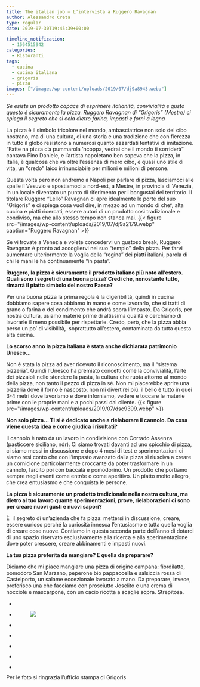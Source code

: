 ```yaml
---
title: The italian job – L’intervista a Ruggero Ravagnan
author: Alessandro Creta
type: regular
date: 2019-07-30T19:45:39+00:00

timeline_notification:
  - 1564515942
categories:
  - Ristoranti
tags:
  - cucina
  - cucina italiana
  - grigoris
  - pizza
images: ["/images/wp-content/uploads/2019/07/dj9a8943.webp"]
---
```

_Se esiste un prodotto capace di esprimere italianità, convivialità e gusto questo è sicuramente la pizza. Ruggero Ravagnan di “Grigoris” (Mestre) ci spiega il segreto che si cela dietro farina, impasti e forni a legna_

La pizza è il simbolo tricolore nel mondo, ambasciatrice non solo del cibo nostrano, ma di una cultura, di una storia e una tradizione che con fierezza in tutto il globo resistono a numerosi quanto azzardati tentativi di imitazione.  
“Fatte na pizza c’a pummarola ‘ncoppa, vedrai che il mondo ti sorriderà” cantava Pino Daniele, e l’artista napoletano ben sapeva che la pizza, in Italia, è qualcosa che va oltre l’essenza di mero cibo, è quasi uno stile di vita, un “credo” laico irrinunciabile per milioni e milioni di persone.

Questa volta però non andremo a Napoli per parlare di pizza, lasciamoci alle spalle il Vesuvio e spostiamoci a nord-est, a Mestre, in provincia di Venezia, in un locale diventato un punto di riferimento per i bongustai del territorio. Il titolare Ruggero “Lello” Ravagnan ci apre idealmente le porte del suo “Grigoris” e ci spiega cosa vuol dire, in mezzo ad un mondo di chef, alta cucina e piatti ricercati, essere autori di un prodotto così tradizionale e condiviso, ma che allo stesso tempo non stanca mai.
{{< figure src="/images/wp-content/uploads/2019/07/dj9a2179.webp" caption="Ruggero Ravagnan" >}}
 

Se vi trovate a Venezia e volete concedervi un gustoso break, Ruggero Ravagnan è pronto ad accogliervi nel suo “tempio” della pizza. Per farvi aumentare ulteriormente la voglia della “regina” dei piatti italiani, parola di chi le mani le ha continuamente “in pasta”.

**Ruggero, la pizza è sicuramente il prodotto italiano più noto all’estero. Quali sono i segreti di una buona pizza? Credi che, nonostante tutto, rimarrà il piatto simbolo del nostro Paese?**

Per una buona pizza la prima regola è la digeribilità, quindi in cucina dobbiamo sapere cosa abbiamo in mano e come lavorarlo, che si tratti di grano o farina o del condimento che andrà sopra l’impasto. Da Grigoris, per nostra cultura, usiamo materie prime di altissima qualità e cerchiamo di lavorarle il meno possibile per rispettarle. Credo, però, che la pizza abbia perso un po’ di visibilità,&nbsp; soprattutto all’estero, contaminata da tutta questa alta cucina.&nbsp;

**Lo scorso anno la pizza italiana è stata anche dichiarata patrimonio Unesco…**

Non è stata la pizza ad aver ricevuto il riconoscimento, ma il “sistema pizzeria”. Quindi l’Unesco ha premiato concetti come la convivialità, l’arte dei pizzaioli nello stendere la pasta, la cultura che ruota attorno al mondo della pizza, non tanto il pezzo di pizza in sé. Non mi piacerebbe aprire una pizzeria dove il forno è nascosto, non mi divertirei più: il bello è tutto in quei 3-4 metri dove lavoriamo e dove inforniamo, vedere e toccare le materie prime con le proprie mani e a pochi passi dal cliente.
{{< figure src="/images/wp-content/uploads/2019/07/dsc9399.webp" >}}
 

**Non solo pizza&#8230; Ti si è dedicato anche a rielaborare il cannolo. Da cosa viene questa idea e come giudica i risultati?**

Il cannolo è nato da un lavoro in condivisione con Corrado Assenza (pasticcere siciliano, ndr). Ci siamo trovati davanti ad uno spicchio di pizza, ci siamo messi in discussione e dopo 4 mesi di test e sperimentazioni ci siamo resi conto che con l’impasto avanzato dalla pizza si riusciva a creare un cornicione particolarmente croccante da poter trasformare in un cannolo, farcito poi con baccalà e pomodorino. Un prodotto che portiamo sempre negli eventi come entrée o come aperitivo. Un piatto molto allegro, che crea entusiasmo e che conquista le persone.&nbsp;

**La pizza è sicuramente un prodotto tradizionale nella nostra cultura, ma dietro al tuo lavoro quante sperimentazioni, prove, rielaborazioni ci sono per creare nuovi gusti e nuovi sapori?**

È&nbsp; il segreto di un’azienda che fa pizza: mettersi in discussione, creare, essere curioso perché la curiosità innesca l’entusiasmo e tutta quella voglia di creare cose nuove. Contiamo in questa seconda parte dell’anno di dotarci di uno spazio riservato esclusivamente alla ricerca e alla sperimentazione dove poter crescere, creare abbinamenti e impasti nuovi.&nbsp;

**La tua pizza preferita da mangiare? E quella da preparare?**

Diciamo che mi piace mangiare una pizza di origine campana: fiordilatte, pomodoro San Marzano, peperone bio pappaccella e salsiccia rossa di Castelporto, un salame eccezionale lavorato a mano. Da preparare, invece, preferisco una che facciamo con prosciutto Joselito e una crema di nocciole e mascarpone, con un cacio ricotta a scaglie sopra. Strepitosa.

<ul class="wp-block-gallery columns-3 is-cropped wp-block-gallery-6 is-layout-flex wp-block-gallery-is-layout-flex">
  <li class="blocks-gallery-item">
    <figure><img decoding="async" src="/images/wp-content/uploads/2019/07/dj9a8932.webp?w=1000" alt="" data-id="203" class="wp-image-203" /></figure>
  </li>
  <li class="blocks-gallery-item">
    <figure><img decoding="async" src="/images/wp-content/uploads/2019/07/dj9a2179.webp" data-id="201" class="wp-image-201" /></figure>
  </li>
  <li class="blocks-gallery-item">
    <figure><img decoding="async" src="/images/wp-content/uploads/2019/07/dj9a8909.webp?w=1000" alt="" data-id="202" class="wp-image-202" /></figure>
  </li>
  <li class="blocks-gallery-item">
    <figure><img decoding="async" src="/images/wp-content/uploads/2019/07/bsc01461.webp?w=1000" alt="" data-id="200" class="wp-image-200" /></figure>
  </li>
  <li class="blocks-gallery-item">
    <figure><img decoding="async" src="/images/wp-content/uploads/2019/07/dsc9399.webp" alt="" data-id="199" class="wp-image-199" /></figure>
  </li>
  <li class="blocks-gallery-item">
    <figure><img decoding="async" src="/images/wp-content/uploads/2019/07/dsc9259.webp?w=1000" alt="" data-id="197" class="wp-image-197" /></figure>
  </li>
  <li class="blocks-gallery-item">
    <figure><img decoding="async" src="/images/wp-content/uploads/2019/07/dsc9334.webp?w=1000" alt="" data-id="198" class="wp-image-198" /></figure>
  </li>
</ul>

Per le foto si ringrazia l&#8217;ufficio stampa di Grigoris